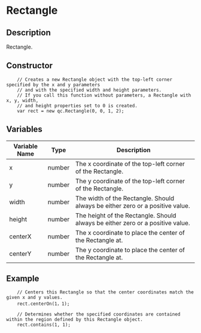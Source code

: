 # Rectangle

## Description
Rectangle.

## Constructor
````
	// Creates a new Rectangle object with the top-left corner specified by the x and y parameters
	// and with the specified width and height parameters.
	// If you call this function without parameters, a Rectangle with x, y, width,
	// and height properties set to 0 is created.
	var rect = new qc.Rectangle(0, 0, 1, 2);
````

## Variables
| Variable Name   |   Type       |  Description           |
| ------------- |-------------|-------------|
| x | number | The x coordinate of the top-left corner of the Rectangle. |
| y | number | The y coordinate of the top-left corner of the Rectangle. |
| width | number | The width of the Rectangle. Should always be either zero or a positive value. |
| height | number | The height of the Rectangle. Should always be either zero or a positive value. |
| centerX | number | The x coordinate to place the center of the Rectangle at. |
| centerY | number | The y coordinate to place the center of the Rectangle at. |

## Example
````
	// Centers this Rectangle so that the center coordinates match the given x and y values.
	rect.centerOn(1，1);

	// Determines whether the specified coordinates are contained within the region defined by this Rectangle object.
	rect.contains(1, 1);
````
